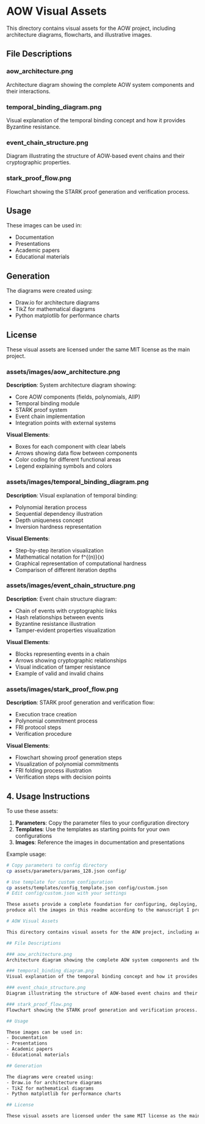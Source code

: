 # AOW Visual Assets

This directory contains visual assets for the AOW project, including architecture diagrams, flowcharts, and illustrative images.

## File Descriptions

### aow_architecture.png
Architecture diagram showing the complete AOW system components and their interactions.

### temporal_binding_diagram.png
Visual explanation of the temporal binding concept and how it provides Byzantine resistance.

### event_chain_structure.png
Diagram illustrating the structure of AOW-based event chains and their cryptographic properties.

### stark_proof_flow.png
Flowchart showing the STARK proof generation and verification process.

## Usage

These images can be used in:
- Documentation
- Presentations
- Academic papers
- Educational materials

## Generation

The diagrams were created using:
- Draw.io for architecture diagrams
- TikZ for mathematical diagrams
- Python matplotlib for performance charts

## License

These visual assets are licensed under the same MIT license as the main project.
### assets/images/aow_architecture.png
**Description**: System architecture diagram showing:
- Core AOW components (fields, polynomials, AIIP)
- Temporal binding module
- STARK proof system
- Event chain implementation
- Integration points with external systems

**Visual Elements**:
- Boxes for each component with clear labels
- Arrows showing data flow between components
- Color coding for different functional areas
- Legend explaining symbols and colors
### assets/images/temporal_binding_diagram.png
**Description**: Visual explanation of temporal binding:
- Polynomial iteration process
- Sequential dependency illustration
- Depth uniqueness concept
- Inversion hardness representation

**Visual Elements**:
- Step-by-step iteration visualization
- Mathematical notation for f^{(n)}(x)
- Graphical representation of computational hardness
- Comparison of different iteration depths

### assets/images/event_chain_structure.png
**Description**: Event chain structure diagram:
- Chain of events with cryptographic links
- Hash relationships between events
- Byzantine resistance illustration
- Tamper-evident properties visualization

**Visual Elements**:
- Blocks representing events in a chain
- Arrows showing cryptographic relationships
- Visual indication of tamper resistance
- Example of valid and invalid chains

### assets/images/stark_proof_flow.png
**Description**: STARK proof generation and verification flow:
- Execution trace creation
- Polynomial commitment process
- FRI protocol steps
- Verification procedure

**Visual Elements**:
- Flowchart showing proof generation steps
- Visualization of polynomial commitments
- FRI folding process illustration
- Verification steps with decision points

## 4. Usage Instructions

To use these assets:

1. **Parameters**: Copy the parameter files to your configuration directory
2. **Templates**: Use the templates as starting points for your own configurations
3. **Images**: Reference the images in documentation and presentations

Example usage:

```bash
# Copy parameters to config directory
cp assets/parameters/params_128.json config/

# Use template for custom configuration
cp assets/templates/config_template.json config/custom.json
# Edit config/custom.json with your settings

These assets provide a complete foundation for configuring, deploying, and understanding the AOW system, with parameter sets for different security levels and templates for various deployment scenarios.
produce all the images in this readme according to the manuscript I provided to you, in .md format 

# AOW Visual Assets

This directory contains visual assets for the AOW project, including architecture diagrams, flowcharts, and illustrative images.

## File Descriptions

### aow_architecture.png
Architecture diagram showing the complete AOW system components and their interactions.

### temporal_binding_diagram.png
Visual explanation of the temporal binding concept and how it provides Byzantine resistance.

### event_chain_structure.png
Diagram illustrating the structure of AOW-based event chains and their cryptographic properties.

### stark_proof_flow.png
Flowchart showing the STARK proof generation and verification process.

## Usage

These images can be used in:
- Documentation
- Presentations
- Academic papers
- Educational materials

## Generation

The diagrams were created using:
- Draw.io for architecture diagrams
- TikZ for mathematical diagrams
- Python matplotlib for performance charts

## License

These visual assets are licensed under the same MIT license as the main project.

